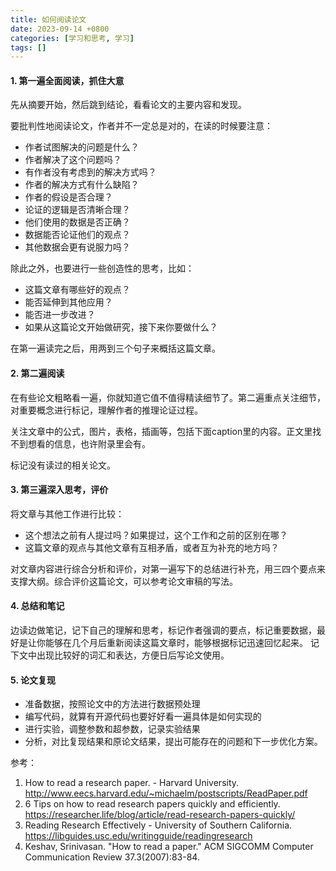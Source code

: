 ```yaml
---
title: 如何阅读论文
date: 2023-09-14 +0800
categories: [学习和思考, 学习]
tags: []
---
```



#### 1. 第一遍全面阅读，抓住大意
   
   先从摘要开始，然后跳到结论，看看论文的主要内容和发现。

   要批判性地阅读论文，作者并不一定总是对的，在读的时候要注意：
   - 作者试图解决的问题是什么？
   - 作者解决了这个问题吗？
   - 有作者没有考虑到的解决方式吗？
   - 作者的解决方式有什么缺陷？
   - 作者的假设是否合理？
   - 论证的逻辑是否清晰合理？
   - 他们使用的数据是否正确？
   - 数据能否论证他们的观点？
   - 其他数据会更有说服力吗？
  
   除此之外，也要进行一些创造性的思考，比如：
   - 这篇文章有哪些好的观点？
   - 能否延伸到其他应用？
   - 能否进一步改进？
   - 如果从这篇论文开始做研究，接下来你要做什么？
  
   在第一遍读完之后，用两到三个句子来概括这篇文章。

#### 2. 第二遍阅读
   
   在有些论文粗略看一遍，你就知道它值不值得精读细节了。第二遍重点关注细节，对重要概念进行标记，理解作者的推理论证过程。

   关注文章中的公式，图片，表格，插画等，包括下面caption里的内容。正文里找不到想看的信息，也许附录里会有。

   标记没有读过的相关论文。

#### 3. 第三遍深入思考，评价
   
   将文章与其他工作进行比较：
   - 这个想法之前有人提过吗？如果提过，这个工作和之前的区别在哪？
   - 这篇文章的观点与其他文章有互相矛盾，或者互为补充的地方吗？
  
   对文章内容进行综合分析和评价，对第一遍写下的总结进行补充，用三四个要点来支撑大纲。综合评价这篇论文，可以参考论文审稿的写法。

#### 4. 总结和笔记
   
   边读边做笔记，记下自己的理解和思考，标记作者强调的要点，标记重要数据，最好是让你能够在几个月后重新阅读这篇文章时，能够根据标记迅速回忆起来。
   记下文中出现比较好的词汇和表达，方便日后写论文使用。

#### 5. 论文复现
   
   - 准备数据，按照论文中的方法进行数据预处理
   - 编写代码，就算有开源代码也要好好看一遍具体是如何实现的
   - 进行实验，调整参数和超参数，记录实验结果
   - 分析，对比复现结果和原论文结果，提出可能存在的问题和下一步优化方案。


参考：
1. How to read a research paper. - Harvard University. http://www.eecs.harvard.edu/~michaelm/postscripts/ReadPaper.pdf 
2. 6 Tips on how to read research papers quickly and efficiently. https://researcher.life/blog/article/read-research-papers-quickly/ 
3. Reading Research Effectively - University of Southern California. https://libguides.usc.edu/writingguide/readingresearch 
4. Keshav, Srinivasan. "How to read a paper." ACM SIGCOMM Computer Communication Review 37.3(2007):83-84.